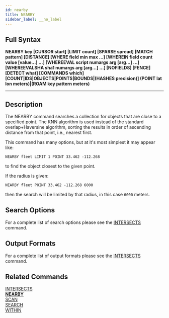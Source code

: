 ```yaml
---
id: nearby
title: NEARBY
sidebar_label: __no_label
---
```


## Full Syntax

**NEARBY  key [CURSOR start] [LIMIT count] [SPARSE spread] [MATCH pattern] [DISTANCE] [WHERE field min max ...] [WHEREIN field count value [value...] ...] [WHEREEVAL script numargs arg [arg...] ...] [WHEREEVALSHA sha1 numargs arg [arg...] ...] [NOFIELDS] [FENCE] [DETECT what] [COMMANDS which] [COUNT|IDS|OBJECTS|POINTS|BOUNDS|(HASHES precision)] (POINT lat lon meters)|(ROAM key pattern meters)**

---

## Description

The NEARBY command searches a collection for objects that are close to a specified point. The KNN algorithm is used instead of the standard overlap+Haversine algorithm, sorting the results in order of ascending distance from that point, i.e., nearest first.

This command has many options, but at it's most simplest it may appear like:

```tile38-cli
NEARBY fleet LIMIT 1 POINT 33.462 -112.268
```
to find the object closest to the given point.

If the radius is given:
```tile38-cli
NEARBY fleet POINT 33.462 -112.268 6000
```
then the search will be limited by that radius, in this case `6000` meters.

## Search Options

For a complete list of search options please see the [INTERSECTS](./../commands/intersects#search-options) command.

## Output Formats

For a complete list of output formats please see the [INTERSECTS](./../commands/intersects#output-formats) command.

## Related Commands

[INTERSECTS](intersects.html)<br>
**[NEARBY](nearby.html)**<br>
[SCAN](scan.html)<br>
[SEARCH](search.html)<br>
[WITHIN](within.html)<br>